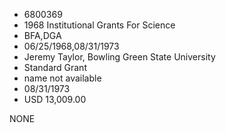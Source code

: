 * 6800369
* 1968 Institutional Grants For Science
* BFA,DGA
* 06/25/1968,08/31/1973
* Jeremy Taylor, Bowling Green State University
* Standard Grant
*   name not available
* 08/31/1973
* USD 13,009.00

NONE